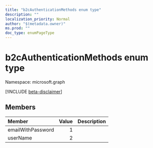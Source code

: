 ```yaml
---
title: "b2cAuthenticationMethods enum type"
description: ""
localization_priority: Normal
author: "$(metadata.owner)"
ms.prod: ""
doc_type: enumPageType
---
```


# b2cAuthenticationMethods enum type

Namespace: microsoft.graph

[!INCLUDE [beta-disclaimer](../../includes/beta-disclaimer.md)]

## Members

| Member            | Value | Description |
| :---------------- | ----: | :---------- |
| emailWithPassword | 1     |             |
| userName          | 2     |             |
